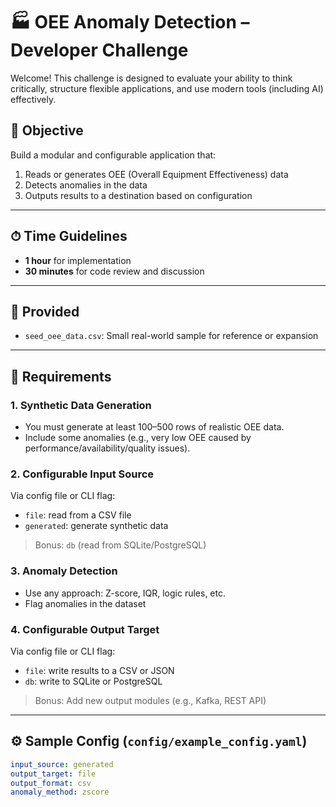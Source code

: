 # 🏭 OEE Anomaly Detection – Developer Challenge

Welcome! This challenge is designed to evaluate your ability to think critically, structure flexible applications, and use modern tools (including AI) effectively.

## 🎯 Objective

Build a modular and configurable application that:
1. Reads or generates OEE (Overall Equipment Effectiveness) data
2. Detects anomalies in the data
3. Outputs results to a destination based on configuration

---

## ⏱ Time Guidelines
- **1 hour** for implementation
- **30 minutes** for code review and discussion

---

## 📂 Provided
- `seed_oee_data.csv`: Small real-world sample for reference or expansion

---

## 🔧 Requirements

### 1. Synthetic Data Generation
- You must generate at least 100–500 rows of realistic OEE data.
- Include some anomalies (e.g., very low OEE caused by performance/availability/quality issues).

### 2. Configurable Input Source
Via config file or CLI flag:
- `file`: read from a CSV file
- `generated`: generate synthetic data

> Bonus: `db` (read from SQLite/PostgreSQL)

### 3. Anomaly Detection
- Use any approach: Z-score, IQR, logic rules, etc.
- Flag anomalies in the dataset

### 4. Configurable Output Target
Via config file or CLI flag:
- `file`: write results to a CSV or JSON
- `db`: write to SQLite or PostgreSQL

> Bonus: Add new output modules (e.g., Kafka, REST API)

---

## ⚙️ Sample Config (`config/example_config.yaml`)

```yaml
input_source: generated
output_target: file
output_format: csv
anomaly_method: zscore
